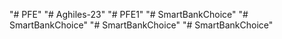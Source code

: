 "# PFE" 
"# Aghiles-23" 
"# PFE1" 
"# SmartBankChoice" 
"# SmartBankChoice" 
"# SmartBankChoice" 
"# SmartBankChoice" 

